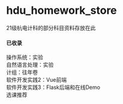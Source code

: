 # hdu_homework_store

21级杭电计科的部分科目资料存放在此 </br >

#### 已收录
操作系统：实验 </br >
自然语言处理：实验 </br >
计组：往年卷 </br >
软件开发实践2：Vue前端 </br >
软件开发实践3：Flask后端和在线Demo </br >
选课推荐 </br >
